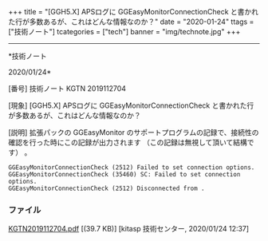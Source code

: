 ﻿+++
title = "[GGH5.X] APSログに GGEasyMonitorConnectionCheck と書かれた行が多数あるが、これはどんな情報なのか？"
date = "2020-01-24"
ttags = ["技術ノート"]
tcategories = ["tech"]
banner = "img/technote.jpg"
+++

-----------------------------------------------------------------------------------------------------------------------------

*技術ノート

2020/01/24*


[番号]
技術ノート KGTN 2019112704

[現象]
[GGH5.X] APSログに GGEasyMonitorConnectionCheck
と書かれた行が多数あるが、これはどんな情報なのか？

[説明]
拡張パックの GGEasyMonitor
のサポートプログラムの記録で、接続性の確認を行った時にこの記録が出力されます
（この記録は無視して頂いて結構です） 。

    GGEasyMonitorConnectionCheck (2512) Failed to set connection options.
    GGEasyMonitorConnectionCheck (35460) SC: Failed to set connection options.
    GGEasyMonitorConnectionCheck (2512) Disconnected from .


### ファイル

 
 


[KGTN2019112704.pdf](http://techreport.kitasp.net/attachments/download/4434/KGTN2019112704.pdf)
 [(39.7 KB)] [kitasp 技術センター, 2020/01/24
12:37]


 


 

